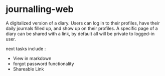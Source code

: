 # journalling-web
A digitalized version of a diary. Users can log in to their profiles, have their daily journals filled up, and show up on their profiles. A specific page of a diary can be shared with a link, by default all will be private to logged-in user.

next tasks include :
- View in markdown
- forgot password functionality
- Shareable Link
